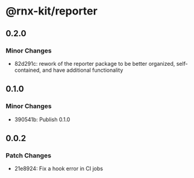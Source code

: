 # @rnx-kit/reporter

## 0.2.0

### Minor Changes

- 82d291c: rework of the reporter package to be better organized,
  self-contained, and have additional functionality

## 0.1.0

### Minor Changes

- 390541b: Publish 0.1.0

## 0.0.2

### Patch Changes

- 21e8924: Fix a hook error in CI jobs
